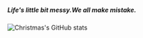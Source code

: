 ##### Life's little bit messy.We all make mistake.


![Christmas's GitHub stats](https://github-readme-stats.vercel.app/api?username=ThorfinnKarlsefni&show_icons=true&theme=tokyonight)

<!--
**ThorfinnKarlsefni/ThorfinnKarlsefni** is a ✨ _special_ ✨ repository because its `README.md` (this file) appears on your GitHub profile.

Here are some ideas to get you started:

- 🔭 I’m currently working on ...
- 🌱 I’m currently learning ...
- 👯 I’m looking to collaborate on ...
- 🤔 I’m looking for help with ...
- 💬 Ask me about ...
- 📫 How to reach me: ...
- 😄 Pronouns: ...
- ⚡ Fun fact: ...
-->
